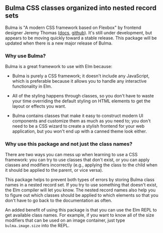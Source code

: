 ## Bulma CSS classes organized into nested record sets

Bulma is "A modern CSS framework based on Flexbox" by frontend designer Jeremy Thomas ([docs](http://bulma.io/), [github](https://github.com/jgthms/bulma)). It's still under development, but appears to be moving quickly toward a stable release. This package will be updated when there is a new major release of Bulma.

### Why use Bulma?
Bulma is a great framework to use with Elm because:

  + Bulma is purely a CSS framework; it doesn't include any JavaScript, which is preferable because it allows you to handle any interactive functionality in Elm.

  + All of the styling happens through classes, so you don't have to waste your time overriding the default styling on HTML elements to get the layout or effects you want.

  + Bulma contains classes that make it easy to construct modern UI components and customize them as much as you need to; you don't need to be a CSS wizard to create a stylish frontend for your web application, but you won't end up with a canned theme look either.

### Why use this package and not just the class names?
There are two ways you can mess up when learning to use a CSS framework: you can try to use classes that don't exist, or you can apply classes and modifiers incorrectly (e.g., applying the class to the child when it should be applied to the parent, or vice versa).

This package helps to prevent both types of errors by storing Bulma class names in a nested record set. If you try to use something that doesn't exist, the Elm compiler will let you know. The nested record names also help you to figure out which classes should be applied to which elements so that you don't have to go back to the documentation as often.

An added benefit of using this package is that you can use the Elm REPL to get available class names. For example, if you want to know all of the size modifiers that can be used on an image container, just type `bulma.image.size` into the REPL.
